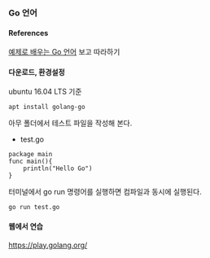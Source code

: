 ### Go 언어

#### References  
[예제로 배우는 Go 언어](http://golang.site/go/basics)
보고 따라하기

#### 다운로드, 환경설정  
ubuntu 16.04 LTS 기준  

```
apt install golang-go
```

아무 폴더에서 테스트 파일을 작성해 본다.
- test.go
```
package main
func main(){
	println("Hello Go")
}
```

터미널에서 go run 명령어를 실행하면 컴파일과 동시에 실행된다.  
```
go run test.go
```

#### 웹에서 연습
https://play.golang.org/
